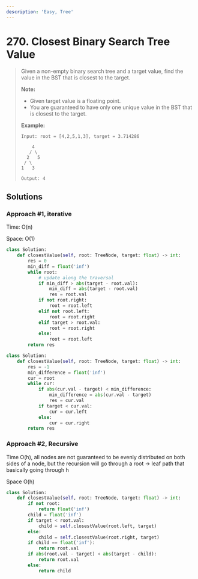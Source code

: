 ```yaml
---
description: 'Easy, Tree'
---
```


# 270. Closest Binary Search Tree Value

> Given a non-empty binary search tree and a target value, find the value in the BST that is closest to the target.
>
> **Note:**
>
> * Given target value is a floating point.
> * You are guaranteed to have only one unique value in the BST that is closest to the target.
>
> **Example:**
>
> ```text
> Input: root = [4,2,5,1,3], target = 3.714286
>
>     4
>    / \
>   2   5
>  / \
> 1   3
>
> Output: 4
> ```

## Solutions

### Approach \#1, iterative

Time: O\(n\)

Space: O\(1\)

```python
class Solution:
    def closestValue(self, root: TreeNode, target: float) -> int:
        res = 0
        min_diff = float('inf')
        while root:
            # update along the traversal
            if min_diff > abs(target - root.val):
                min_diff = abs(target - root.val)
                res = root.val
            if not root.right:
                root = root.left
            elif not root.left:
                root = root.right
            elif target > root.val:
                root = root.right
            else:
                root = root.left
        return res
```

```python
class Solution:
    def closestValue(self, root: TreeNode, target: float) -> int:
        res = -1
        min_difference = float('inf')
        cur = root
        while cur:
            if abs(cur.val - target) < min_difference:
                min_difference = abs(cur.val - target)
                res = cur.val
            if target < cur.val:
                cur = cur.left
            else:
                cur = cur.right
        return res
```

### Approach \#2, Recursive

Time O\(h\), all nodes are not guaranteed to be evenly distributed on both sides of a node, but the recursion will go through a root -&gt; leaf path that basically going through h

Space O\(h\)

```python
class Solution:
    def closestValue(self, root: TreeNode, target: float) -> int:
        if not root:
            return float('inf')
        child = float('inf')
        if target < root.val:
            child = self.closestValue(root.left, target)
        else:
            child = self.closestValue(root.right, target)
        if child == float('inf'):
            return root.val
        if abs(root.val - target) < abs(target - child):
            return root.val
        else:
            return child
```

